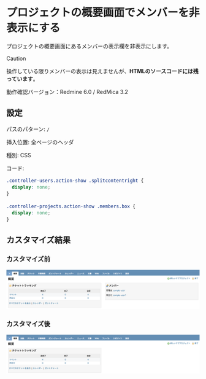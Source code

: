 # プロジェクトの概要画面でメンバーを非表示にする

プロジェクトの概要画面にあるメンバーの表示欄を非表示にします。  

> [!CAUTION]
> 操作している限りメンバーの表示は見えませんが、**HTMLのソースコードには残っています**。

動作確認バージョン：Redmine 6.0 / RedMica 3.2

## 設定

パスのパターン: `/`

挿入位置: 全ページのヘッダ

種別: CSS

コード:

~~~ css
.controller-users.action-show .splitcontentright {
  display: none;
}

.controller-projects.action-show .members.box {
  display: none;
}
~~~

## カスタマイズ結果

### カスタマイズ前

![](overview_before@2x.png)

### カスタマイズ後

![](overview_after@2x.png)
